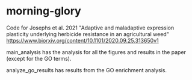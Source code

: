 # morning-glory
Code for Josephs et al. 2021 "Adaptive and maladaptive expression plasticity underlying herbicide resistance in an agricultural weed" https://www.biorxiv.org/content/10.1101/2020.09.25.313650v1


main_analysis has the analysis for all the figures and results in the paper (except for the GO terms). 

analyze_go_results has results from the GO enrichment analysis.
